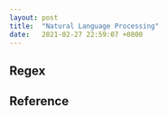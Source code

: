 ```yaml
---
layout: post
title:  "Natural Language Processing"
date:   2021-02-27 22:59:07 +0800
---
```


## Regex

## Reference

